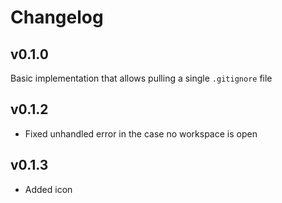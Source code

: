 # Changelog

## v0.1.0

Basic implementation that allows pulling a single `.gitignore` file 


## v0.1.2

- Fixed unhandled error in the case no workspace is open 


## v0.1.3
- Added icon
